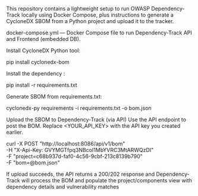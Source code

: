 This repository contains a lightweight setup to run OWASP Dependency-Track locally using Docker Compose, plus instructions to generate a CycloneDX SBOM from a Python project and upload it to the tracker.

docker-compose.yml — Docker Compose file to run Dependency-Track API and Frontend (embedded DB).

Install CycloneDX Python tool:

pip install cyclonedx-bom


Install the dependency :

pip install -r requirements.txt

Generate SBOM from requirements.txt:

cyclonedx-py requirements -i requirements.txt -o bom.json

Upload the SBOM to Dependency-Track (via API)
Use the API endpoint to post the BOM. Replace <YOUR_API_KEY> with the API key you created earlier.

curl -X POST "http://localhost:8086/api/v1/bom" \
  -H "X-Api-Key: GVYMGTfpq3NBcoI1MbYVRC3MtARWQzDI" \
  -F "project=c68b937d-faf0-4c56-9cbf-213c8139b790" \
  -F "bom=@bom.json"

  If upload succeeds, the API returns a 200/202 response and Dependency-Track will process the BOM and populate the project/components view with dependency details and vulnerability matches
